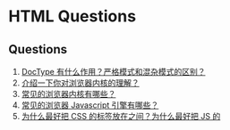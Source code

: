 # HTML Questions

## Questions

1.  [DocType 有什么作用？严格模式和混杂模式的区别？](#HTML-1)
1.  [介绍一下你对浏览器内核的理解？](#HTML-2)
1.  [常见的浏览器内核有哪些？](#HTML-3)
1.  [常见的浏览器 Javascript 引擎有哪些？](#HTML-4)
1.  [为什么最好把 CSS 的<link>标签放在<head></head>之间？为什么最好把 JS 的<script>标签恰好放在</body>之前？](#HTML-5)
1.  [简述一下你对 HTML 语义化的理解？](#HTML-6)

## Answers

### HTML-1

> <!DOCTYPE>声明位于HTML文档的第一行，它告知浏览器使用哪种HTML/XHTML规范来解析这个文档；DOCTYPE不存在活格式不正确将导致文档以兼容模式呈现。

> 严格模式指的是浏览器按照 W3C 标准解析执行代码；混杂模式则是使用浏览器自己的方式解析执行代码。

### HTML-2

> 浏览器内核由渲染引擎和 JS 引擎组成，不同的浏览器、即使同一浏览器不同型号可能渲染引擎和 JS 引擎都不一样。
> 渲染引擎：负责 HTML、CSS 的解析，页面布局、渲染与复合层合成。
> JS 引擎：解析和执行 javascript 代码

### HTML-3

> Trident：IE,360,搜狗浏览器
> Gecko：Mozilla Firefox
> Presto：Opera[Opera 内核原为：Presto，现为：Blink;]
> Webkit：Safari，Chrome 等。 [ Chrome 的：Blink（WebKit 的分支）]
> Edge： Win10 中 IE 浏览器
> Blink：Chrome

### HTML-4

> JScript： IE
> spiderMonkey： Mozilla Firefox
> V8： Google Chrome
> linear b/futhark： Opera

### HTML-5

> 把<link>标签放在<head></head>之间是规范要求的。这种做法可以让页面逐步呈现，防止呈现给用户空白的页面或没有样式的内容，提高了用户体验。
> 脚本在下载和执行期间会阻止 HTML 解析。把<script>标签放在底部，保证 HTML 首先完成解析，将页面尽早呈现给用户。

### HTML-6

> 用正确的标签做正确的事情。
> html 语义化让页面的内容结构化，结构更清晰，便于对浏览器、搜索引擎解析;
> 即使在没有样式 CSS 情况下也以一种文档格式显示，并且是容易阅读的;
> 搜索引擎的爬虫也依赖于 HTML 标记来确定上下文和各个关键字的权重，利于 SEO;
> 使阅读源代码的人对网站更容易将网站分块，便于阅读维护理解。

